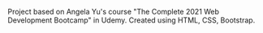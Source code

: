Project based on Angela Yu's course "The Complete 2021 Web Development Bootcamp" in Udemy.
Created using HTML, CSS, Bootstrap.  
 

